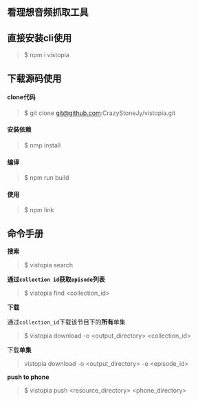 ## 看理想音频抓取工具

## 直接安装cli使用
>$ npm i vistopia

## 下载源码使用

#### clone代码
>$ git clone git@github.com:CrazyStoneJy/vistopia.git

#### 安装依赖
>$ nmp install

#### 编译  
>$ npm run build

#### 使用
>$ npm link  

## 命令手册

**搜索**
>$ vistopia search <keyword>

**通过`collection id`获取`episode`列表**
>$ vistopia find <collection_id>

**下载**

通过`collection_id`下载该节目下的**所有**单集
>$ vistopia download -o <output_directory> <collection_id>

下载**单集**
> vistopia download -o <output_directory> -e <episode_id>

**push to phone**
>$ vistopia push <resource_directory> <phone_directory>
